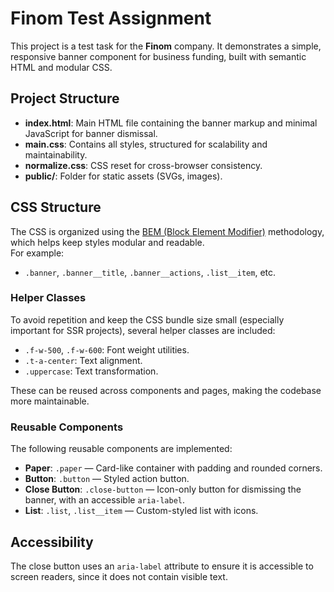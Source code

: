 # Finom Test Assignment

This project is a test task for the **Finom** company. It demonstrates a simple, responsive banner component for business funding, built with semantic HTML and modular CSS.

## Project Structure

- **index.html**: Main HTML file containing the banner markup and minimal JavaScript for banner dismissal.
- **main.css**: Contains all styles, structured for scalability and maintainability.
- **normalize.css**: CSS reset for cross-browser consistency.
- **public/**: Folder for static assets (SVGs, images).

## CSS Structure

The CSS is organized using the [BEM (Block Element Modifier)](http://getbem.com/) methodology, which helps keep styles modular and readable.  
For example:  
- `.banner`, `.banner__title`, `.banner__actions`, `.list__item`, etc.

### Helper Classes

To avoid repetition and keep the CSS bundle size small (especially important for SSR projects), several helper classes are included:
- `.f-w-500`, `.f-w-600`: Font weight utilities.
- `.t-a-center`: Text alignment.
- `.uppercase`: Text transformation.

These can be reused across components and pages, making the codebase more maintainable.

### Reusable Components

The following reusable components are implemented:
- **Paper**: `.paper` — Card-like container with padding and rounded corners.
- **Button**: `.button` — Styled action button.
- **Close Button**: `.close-button` — Icon-only button for dismissing the banner, with an accessible `aria-label`.
- **List**: `.list`, `.list__item` — Custom-styled list with icons.

## Accessibility

The close button uses an `aria-label` attribute to ensure it is accessible to screen readers, since it does not contain visible text.